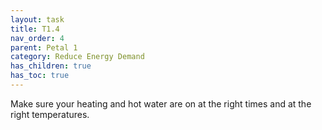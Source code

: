 ```yaml
---
layout: task
title: T1.4
nav_order: 4
parent: Petal 1
category: Reduce Energy Demand
has_children: true
has_toc: true
---
```


Make sure your heating and hot water are on at the right times and at the right temperatures. 

